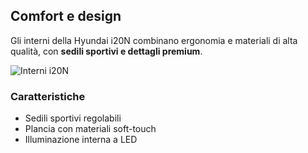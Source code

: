 ﻿## Comfort e design

Gli interni della Hyundai i20N combinano ergonomia e materiali di alta qualità, con **sedili sportivi e dettagli premium**.

![Interni i20N](/i20n-knowledgebase/articles/images/i20n-interior.jpg)

### Caratteristiche
- Sedili sportivi regolabili
- Plancia con materiali soft-touch
- Illuminazione interna a LED